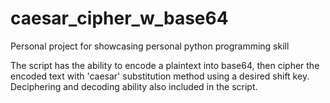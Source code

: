 # caesar_cipher_w_base64
Personal project for showcasing personal python programming skill

The script has the ability to encode a plaintext into base64, then cipher the encoded text with 'caesar' substitution method using a desired shift key.
Deciphering and decoding ability also included in the script.

